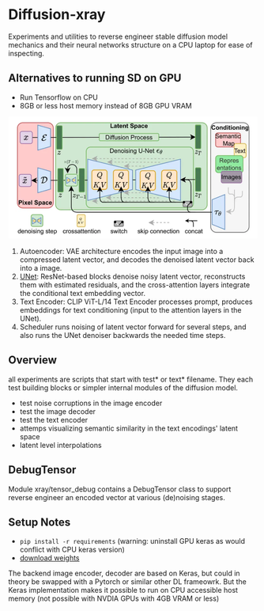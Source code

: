 # Diffusion-xray
Experiments and utilities to reverse engineer stable diffusion model mechanics and their neural networks structure on a CPU laptop for ease of inspecting.  

## Alternatives to running SD on GPU
* Run Tensorflow on CPU  
* 8GB or less host memory instead of 8GB GPU VRAM

![xray](https://github.com/alicata/diffusion-xray/blob/main/model_architecture.png)



1. Autoencoder: VAE architecture encodes the input image into a compressed latent vector, and decodes the denoised latent vector back into a image.
2. [UNet](https://github.com/alicata/diffusion-xray/blob/main/stable_diffusion_tf/diffusion_model.py#L138): ResNet-based blocks denoise noisy latent vector, reconstructs them with estimated residuals, and the cross-attention layers integrate the conditional text embedding vector.
3. Text Encoder: CLIP ViT-L/14 Text Encoder processes prompt, produces embeddings for text conditioning (input to the attention layers in the UNet).
4. Scheduler runs noising of latent vector forward for several steps, and also runs the UNet denoiser backwards the needed time steps.

## Overview
all experiments are scripts that start with test* or text* filename. They each test building blocks or simpler internal modules of the diffusion model.
* test noise corruptions in the image encoder
* test the image decoder
* test the text encoder 
* attemps visualizing semantic similarity in the text encodings' latent space
* latent level interpolations

## DebugTensor
Module xray/tensor_debug contains a DebugTensor class to support reverse engineer an encoded vector at various (de)noising stages.

## Setup Notes
* `pip install -r requirements` (warning: uninstall GPU keras as would conflict with CPU keras version)
* [download weights](https://github.com/keras-team/keras-io/blob/master/guides/keras_cv/generate_images_with_stable_diffusion.py)


The backend image encoder, decoder are based on Keras, but could in theory be swapped with a Pytorch or similar other DL frameowrk. But the Keras implementation makes it possible to run on CPU accessible host memory (not possible with NVDIA GPUs with 4GB VRAM or less)
